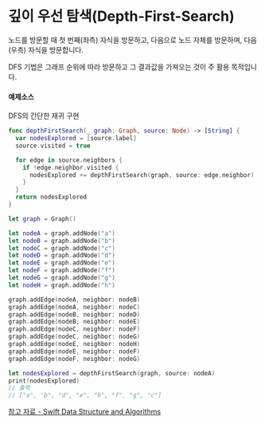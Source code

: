 # 깊이 우선 탐색(Depth-First-Search)
노드를 방문할 때 첫 번째(좌측) 자식을 방문하고, 다음으로 노드 자체를 방문하며, 다음 (우측) 자식을 방문합니다.

DFS 기법은 그래프 순위에 따라 방문하고 그 결과값을 가져오는 것이 주 활용 목적입니다.

#### 예제소스
DFS의 간단한 재귀 구현
```Swift
func depthFirstSearch(_ graph: Graph, source: Node) -> [String] {
  var nodesExplored = [source.label]
  source.visited = true

  for edge in source.neighbors {
    if !edge.neighbor.visited {
      nodesExplored += depthFirstSearch(graph, source: edge.neighbor)
    }
  }
  return nodesExplored
}
```
```Swift
let graph = Graph()

let nodeA = graph.addNode("a")
let nodeB = graph.addNode("b")
let nodeC = graph.addNode("c")
let nodeD = graph.addNode("d")
let nodeE = graph.addNode("e")
let nodeF = graph.addNode("f")
let nodeG = graph.addNode("g")
let nodeH = graph.addNode("h")

graph.addEdge(nodeA, neighbor: nodeB)
graph.addEdge(nodeA, neighbor: nodeC)
graph.addEdge(nodeB, neighbor: nodeD)
graph.addEdge(nodeB, neighbor: nodeE)
graph.addEdge(nodeC, neighbor: nodeF)
graph.addEdge(nodeC, neighbor: nodeG)
graph.addEdge(nodeE, neighbor: nodeH)
graph.addEdge(nodeE, neighbor: nodeF)
graph.addEdge(nodeF, neighbor: nodeG)

let nodesExplored = depthFirstSearch(graph, source: nodeA)
print(nodesExplored)
// 출력
// ["a", "b", "d", "e", "h", "f", "g", "c"]
```





[참고 자료 - Swift Data Structure and Algorithms](http://acornpub.co.kr/book/swift-structure-algorithms)
